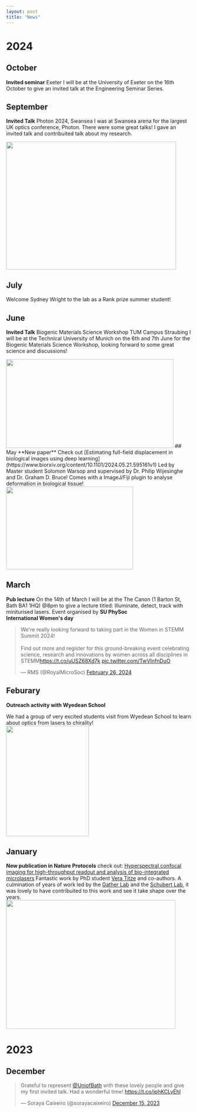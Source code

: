 ```yaml
---
layout: post
title: "News"
---
```


# 2024

## October
**Invited seminar** Exeter 
I will be at the University of Exeter on the 16th October to give an invited talk at the Engineering Seminar Series.

## September
**Invited Talk** Photon 2024, Swansea
I was at Swansea arena for the largest UK optics conference, Photon. There were some great talks! I gave an invited talk and contribuited talk about my research. 

<img src="https://sorayacaixeiro.github.io/images/photon.png.jpg" width="462" height="347">

## July 
Welcome Sydney Wright to the lab as a Rank prize summer student!

## June
**Invited Talk** Biogenic Materials Science Workshop TUM Campus Straubing 
I will be at the Technical University of Munich on the 6th and 7th June for the Biogenic Materials Science Workshop, looking forward to some great science and discussions! 

<img src="https://sorayacaixeiro.github.io/images/IMG_2983.JPG" width="455" height="241">
## May
**New paper** 
Check out [Estimating full-field displacement in biological images using deep learning](https://www.biorxiv.org/content/10.1101/2024.05.21.595161v1) Led by Master student Solomon Warsop and supervised by Dr. Philip Wijesinghe and Dr. Graham D. Bruce! Comes with a ImageJ/Fiji plugin to analyse deformation in biological tissue!
<br>
<img src="https://sorayacaixeiro.github.io/images/cardioDeformNET.png" width="345" height="225">

## March
**Pub lecture**
On the 14th of March I will be at the The Canon (1 Barton St, Bath BA1 1HQ) @8pm to give a lecture titled: Illuminate, detect, track with miniturised lasers. Event organised by **SU PhySoc**
<br>
**International Women's day**
<div>
<blockquote class="twitter-tweet"><p lang="en" dir="ltr">We&#39;re really looking forward to taking part in the Women in STEMM Summit 2024! <br><br>Find out more and register for this ground-breaking event celebrating science, research and innovations by women across all disciplines in STEMM<a href="https://t.co/uUSZ68Xd7k">https://t.co/uUSZ68Xd7k</a> <a href="https://t.co/TwVInfnDuO">pic.twitter.com/TwVInfnDuO</a></p>&mdash; RMS (@RoyalMicroSoc) <a href="https://twitter.com/RoyalMicroSoc/status/1762100313278845354?ref_src=twsrc%5Etfw">February 26, 2024</a></blockquote> <script async src="https://platform.twitter.com/widgets.js" charset="utf-8"></script> 
<div>
  
## Feburary
**Outreach activity with Wyedean School** 

We had a group of very excited students visit from Wyedean School to learn about optics from lasers to chirality! 
<br>
<img src="https://sorayacaixeiro.github.io/images/PXL_20240202_135047995.jpg" width="225" height="300">

## January 
**New publication in Nature Protocols**
check out: [Hyperspectral confocal imaging for high-throughput readout and analysis of bio-integrated microlasers](https://www.nature.com/articles/s41596-023-00924-6)
Fantastic work by PhD student [Vera Titze](https://twitter.com/TitzeVera?ref_src=twsrc%5Egoogle%7Ctwcamp%5Eserp%7Ctwgr%5Eauthor) and co-authors. A culmination of years of work led by the [Gather Lab](https://gatherlab.uni-koeln.de/) and the [Schubert Lab](https://schubert-lab.uni-koeln.de/), it was lovely to have contribuited to this work and see it take shape over the years. 
<br>
<img src="https://sorayacaixeiro.github.io/images/figurepaper.PNG" width="460" height="349">

# 2023
## December 
<div>
<blockquote class="twitter-tweet" data-theme="light"><p lang="en" dir="ltr">Grateful to represent <a href="https://twitter.com/UniofBath?ref_src=twsrc%5Etfw">@UniofBath</a> with these lovely people and give my first invited talk. Had a wonderful time! <a href="https://t.co/jphKCLyEhl">https://t.co/jphKCLyEhl</a></p>&mdash; Soraya Caixeiro (@sorayacaixeiro) <a href="https://twitter.com/sorayacaixeiro/status/1735756753113886885?ref_src=twsrc%5Etfw">December 15, 2023</a></blockquote> <script async src="https://platform.twitter.com/widgets.js" charset="utf-8"></script> 
</div>
